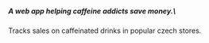 ##### A web app helping caffeine addicts save money.\
Tracks sales on caffeinated drinks in popular czech stores.